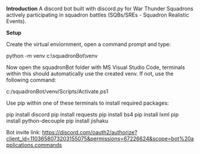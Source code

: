 <b>Introduction</b>
A discord bot built with discord.py for War Thunder Squadrons actively participating in squadron battles (SQBs/SREs - Squadron Realistic Events).


<b>Setup</b>

Create the virtual enviornment, open a command prompt and type: 

python -m venv c:\squadronBot\venv

Now open the squadronBot folder with MS Visual Studio Code, terminals within this should automatically use the created venv. If not, use the following command:

c:/squadronBot/venv/Scripts/Activate.ps1

Use pip within one of these terminals to install required packages:

pip install discord
pip install requests
pip install bs4
pip install lxml
pip install python-decouple
pip install jishaku

Bot invite link: https://discord.com/oauth2/authorize?client_id=1103658073203155075&permissions=67226624&scope=bot%20applications.commands
